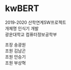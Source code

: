 # kwBERT
2019-2020 산학연계SW프로젝트<br>
개체명 인식기 개발<br>
광운대학교 컴퓨터정보공학부<br>

조장 송광원<br>
조원 김남곤<br>
조원 안승기<br>
조원 부상혁<br>
